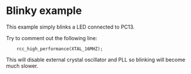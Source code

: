 # Blinky example

This example simply blinks a LED connected to PC13.

Try to comment out the following line:

```
	rcc_high_performance(XTAL_16MHZ);
```

This will disable external crystal oscillator and PLL so blinking will become much slower.
